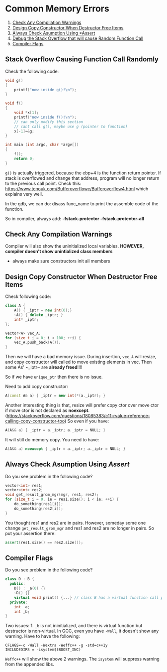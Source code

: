 # Common Memory Errors
1. [Check Any Compilation Warnings](#Check-Any-Compilation-Warnings)
2. [Design Copy Constructor When Destructor Free Items](#Design-Copy-Constructor-When-Destructor-Free-Items)
3. [Always Check Asumption Using *Assert](#Always-Check-Asumption-Using-*Assert)
4. [Debug the Stack Overflow that will cause Random Function Call](#stackoverflow)
5. [Compiler Flags](#compiler-flags)

## <a name="stackoverflow"/>Stack Overflow Causing Function Call Randomly
Check the following code:

```c++
void g()
{
    printf("now inside g()!\n");
}

void f()
{   
    void *x[1];
    printf("now inside f()!\n");
    // can only modify this section
    // cant call g(), maybe use g (pointer to function)
    x[-1]=&g;
}

int main (int argc, char *argv[])
{
    f();
    return 0;
}
```
`g()` is actually triggered, because the ebp+4 is the function return pointer. If stack is overflowed and change that address, program will no longer return to the previous call point. Check this: https://www.tenouk.com/Bufferoverflowc/Bufferoverflow4.html which explains very well. 

In the gdb, we can do: disass func_name to print the assemble code of the function.

So in compiler, always add: **-fstack-protector -fstack-protector-all** 


## Check Any Compilation Warnings

Compiler will also show the uninitialized local variables.
**HOWEVER, compiler doesn't show unintialized class members**

- always make sure constructors init all members

## Design Copy Constructor When Destructor Free Items

Check following code:

```c++
class A {
	A() { _iptr = new int(0);}
	~A() { delete _iptr; }
	int* _iptr;
};

vector<A> vec_A;
for (size_t i = 0; i < 100; ++i) {
	vec_A.push_back(A());
}
```

Then we will have a bad memory issue. During insertion, `vec_A` will resize, and copy constructor will called to move existing elements in vec. Then some As' ~_iptr~ are **already freed**!!!!

So if we have `unique_ptr` then there is no issue.

Need to add copy constructor:
```c++
A(const A& a) { _iptr = new int(*(a._iptr); }
```

Another interesting thing is that, resize will prefer copy ctor over move ctor if move ctor is not declared as **noexcept**. (https://stackoverflow.com/questions/18085383/c11-rvalue-reference-calling-copy-constructor-too) So even if you have:
```c++
A(A&& a) { _iptr = a._iptr; a._iptr = NULL; }
```
It will still do memory copy. You need to have:
```c++
A(A&& a) noexcept { _iptr = a._iptr; a._iptr = NULL; }
```

## Always Check Asumption Using *Assert*

Do you see problem in the following code? 
```c++
vector<int> res1;
vector<int> res2;
void get_result_grom_mgr(mgr, res1, res2);
for (size_t i = 0, ie = res1.size(); i < ie; ++i) {
	do_something(res1[i]);
	do_something(res2[i]);
}
```
You thought res1 and res2 are in pairs. However, someday some one change `get_result_grom_mgr` and res1 and res2 are no longer in pairs. So put your assertion there:

```c++
assert(res1.size() == res2.size());
```
## Compiler Flags

Do you see problem in the following code? 
```c++
class D : B {
  public:
    D() : _a(0) {}
    ~D() {}
    virtual void print() {...} // class B has a virtual function call print
  private:
    int _a;
    int _b;
}
```
Two issues: 1. `_b` is not ininitialized, and there is virtual function but destructor is non-virtual. In GCC, even you have `-Wall`, it doesn't show any warning. Have to have the following:
```make
CFLAGS=-c -Wall -Wextra -Weffc++ -g -std=c++1y
INCLUDEDIRS = -isystem$(BOOST_INC)
```

`Weffc++` will show the above 2 warnings. The `isystem` will suppress warning from the appended libs. 
